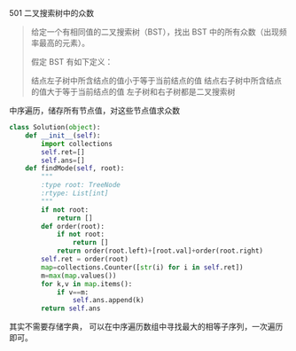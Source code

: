 501 二叉搜索树中的众数

> 给定一个有相同值的二叉搜索树（BST），找出 BST 中的所有众数（出现频率最高的元素）。
>
> 假定 BST 有如下定义：
>
> 结点左子树中所含结点的值小于等于当前结点的值
> 结点右子树中所含结点的值大于等于当前结点的值
> 左子树和右子树都是二叉搜索树
>

中序遍历，储存所有节点值，对这些节点值求众数

```python
class Solution(object):
    def __init__(self):
        import collections
        self.ret=[]
        self.ans=[]
    def findMode(self, root):
        """
        :type root: TreeNode
        :rtype: List[int]
        """
        if not root:
            return []
        def order(root):
            if not root:
                return []
            return order(root.left)+[root.val]+order(root.right)
        self.ret = order(root)
        map=collections.Counter([str(i) for i in self.ret])
        m=max(map.values())
        for k,v in map.items():
            if v==m:
                self.ans.append(k)
        return self.ans
```

其实不需要存储字典， 可以在中序遍历数组中寻找最大的相等子序列，一次遍历即可。